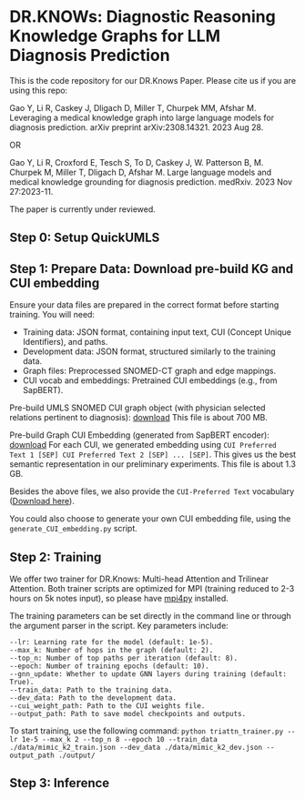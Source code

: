# DR.KNOWs: Diagnostic Reasoning Knowledge Graphs for LLM Diagnosis Prediction 

This is the code repository for our DR.Knows Paper. Please cite us if you are using this repo: 

Gao Y, Li R, Caskey J, Dligach D, Miller T, Churpek MM, Afshar M. Leveraging a medical knowledge graph into large language models for diagnosis prediction. arXiv preprint arXiv:2308.14321. 2023 Aug 28. 

OR 

Gao Y, Li R, Croxford E, Tesch S, To D, Caskey J, W. Patterson B, M. Churpek M, Miller T, Dligach D, Afshar M. Large language models and medical knowledge grounding for diagnosis prediction. medRxiv. 2023 Nov 27:2023-11.

The paper is currently under reviewed. 

## Step 0: Setup QuickUMLS 

## Step 1: Prepare Data: Download pre-build KG and CUI embedding

Ensure your data files are prepared in the correct format before starting training. You will need:

- Training data: JSON format, containing input text, CUI (Concept Unique Identifiers), and paths.
- Development data: JSON format, structured similarly to the training data.
- Graph files: Preprocessed SNOMED-CT graph and edge mappings.
- CUI vocab and embeddings: Pretrained CUI embeddings (e.g., from SapBERT). 

Pre-build UMLS SNOMED CUI graph object (with physician selected relations pertinent to diagnosis): [download](https://drive.google.com/file/d/1zlb0zey_tAnFWtCY_NvhA0dqfydL4Ph7/view?usp=sharing) This file is about 700 MB. 

Pre-build Graph CUI Embedding (generated from SapBERT encoder): [download](https://drive.google.com/file/d/1a2axTk35wsvQ4AJOheZnjZJdyksHg1cy/view?usp=sharing) For each CUI, we generated embedding using `CUI Preferred Text 1 [SEP] CUI Preferred Text 2 [SEP] ... [SEP]`. This gives us the best semantic representation in our preliminary experiments. This file is about 1.3 GB. 

Besides the above files, we also provide the `CUI-Preferred Text` vocabulary ([Download here](https://drive.google.com/file/d/1xnZyz_ePAcXzmzCaqJHsAI0sf8LsG8DA/view?usp=sharing)). 

You could also choose to generate your own CUI embedding file, using the `generate_CUI_embedding.py` script. 
 

## Step 2: Training

We offer two trainer for DR.Knows: Multi-head Attention and Trilinear Attention. Both trainer scripts are optimized for MPI (training reduced to 2-3 hours on 5k notes input), so please have [mpi4py](https://mpi4py.readthedocs.io/en/stable/) installed. 

The training parameters can be set directly in the command line or through the argument parser in the script. Key parameters include:

```
--lr: Learning rate for the model (default: 1e-5).
--max_k: Number of hops in the graph (default: 2).
--top_n: Number of top paths per iteration (default: 8).
--epoch: Number of training epochs (default: 10).
--gnn_update: Whether to update GNN layers during training (default: True).
--train_data: Path to the training data.
--dev_data: Path to the development data.
--cui_weight_path: Path to the CUI weights file.
--output_path: Path to save model checkpoints and outputs.
```

To start training, use the following command:
 ``python triattn_trainer.py --lr 1e-5 --max_k 2 --top_n 8 --epoch 10 --train_data ./data/mimic_k2_train.json --dev_data ./data/mimic_k2_dev.json --output_path ./output/`` 



## Step 3: Inference 


